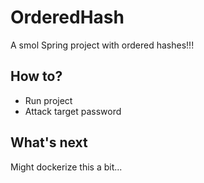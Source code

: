 # OrderedHash

A smol Spring project with ordered hashes!!!

## How to?

- Run project
- Attack target password

## What's next

Might dockerize this a bit... 